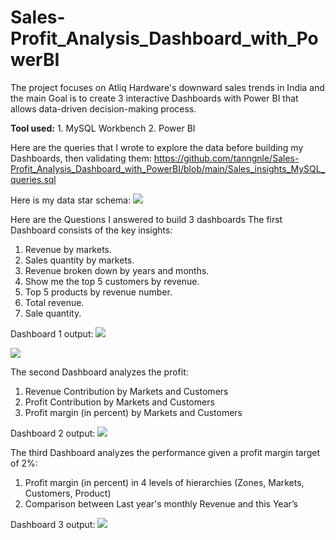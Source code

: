 # Sales-Profit_Analysis_Dashboard_with_PowerBI
The project focuses on Atliq Hardware's downward sales trends in India and the main Goal is to create 3 interactive Dashboards with Power BI that allows data-driven decision-making process.

**Tool used:** 1. MySQL Workbench   2. Power BI

Here are the queries that I wrote to explore the data before building my Dashboards, then validating them: https://github.com/tanngnle/Sales-Profit_Analysis_Dashboard_with_PowerBI/blob/main/Sales_insights_MySQL_queries.sql

Here is my data star schema: <img src=”https://github.com/tanngnle/Sales-Profit_Analysis_Dashboard_with_PowerBI/blob/main/Data%20Star%20Schema.png”> 

Here are the Questions I answered to build 3 dashboards 
The first Dashboard consists of the key insights:
1. Revenue by markets.
2. Sales quantity by markets.
3. Revenue broken down by years and months.
4. Show me the top 5 customers by revenue.
5. Top 5 products by revenue number.
6. Total revenue.
7. Sale quantity.

Dashboard 1 output: <img src=”https://github.com/tanngnle/Sales-Profit_Analysis_Dashboard_with_PowerBI/blob/main/Dashboard%201%20Key%20Insights.png”> 

<img src= "https://github.com/tanngnle/Sales_Insights_with_Tableau_and_MySQL/blob/main/Visualisation.png">

The second Dashboard analyzes the profit:
1. Revenue Contribution by Markets and Customers
2. Profit Contribution by Markets and Customers
3. Profit margin (in percent) by Markets and Customers

Dashboard 2 output: <img src=”https://github.com/tanngnle/Sales-Profit_Analysis_Dashboard_with_PowerBI/blob/main/Dashboard%202%20Profit%20Analysis.png”> 

The third Dashboard analyzes the performance given a profit margin target of 2%:
1. Profit margin (in percent) in 4 levels of hierarchies (Zones, Markets, Customers, Product)
2. Comparison between Last year's monthly Revenue and this Year’s

Dashboard 3 output: <img src=”https://github.com/tanngnle/Sales-Profit_Analysis_Dashboard_with_PowerBI/blob/main/Dashboard%203%20Performance%20Insights.jpg”> 
